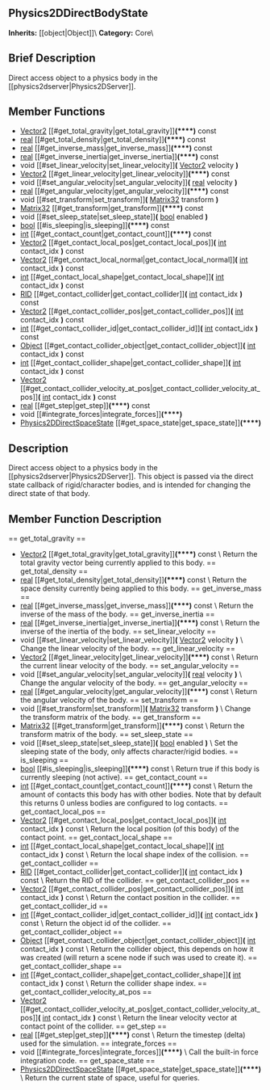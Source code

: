 ##  Physics2DDirectBodyState  
**Inherits:** [[object|Object]]\\
**Category:** Core\\
##  Brief Description  
Direct access object to a physics body in the [[physics2dserver|Physics2DServer]].
##  Member Functions 
  * [Vector2](class_vector2) [[#get_total_gravity|get_total_gravity]]**(****)** const
  * [real](class_real) [[#get_total_density|get_total_density]]**(****)** const
  * [real](class_real) [[#get_inverse_mass|get_inverse_mass]]**(****)** const
  * [real](class_real) [[#get_inverse_inertia|get_inverse_inertia]]**(****)** const
  * void [[#set_linear_velocity|set_linear_velocity]]**(** [Vector2](class_vector2) velocity **)**
  * [Vector2](class_vector2) [[#get_linear_velocity|get_linear_velocity]]**(****)** const
  * void [[#set_angular_velocity|set_angular_velocity]]**(** [real](class_real) velocity **)**
  * [real](class_real) [[#get_angular_velocity|get_angular_velocity]]**(****)** const
  * void [[#set_transform|set_transform]]**(** [Matrix32](class_matrix32) transform **)**
  * [Matrix32](class_matrix32) [[#get_transform|get_transform]]**(****)** const
  * void [[#set_sleep_state|set_sleep_state]]**(** [bool](class_bool) enabled **)**
  * [bool](class_bool) [[#is_sleeping|is_sleeping]]**(****)** const
  * [int](class_int) [[#get_contact_count|get_contact_count]]**(****)** const
  * [Vector2](class_vector2) [[#get_contact_local_pos|get_contact_local_pos]]**(** [int](class_int) contact_idx **)** const
  * [Vector2](class_vector2) [[#get_contact_local_normal|get_contact_local_normal]]**(** [int](class_int) contact_idx **)** const
  * [int](class_int) [[#get_contact_local_shape|get_contact_local_shape]]**(** [int](class_int) contact_idx **)** const
  * [RID](class_rid) [[#get_contact_collider|get_contact_collider]]**(** [int](class_int) contact_idx **)** const
  * [Vector2](class_vector2) [[#get_contact_collider_pos|get_contact_collider_pos]]**(** [int](class_int) contact_idx **)** const
  * [int](class_int) [[#get_contact_collider_id|get_contact_collider_id]]**(** [int](class_int) contact_idx **)** const
  * [Object](class_object) [[#get_contact_collider_object|get_contact_collider_object]]**(** [int](class_int) contact_idx **)** const
  * [int](class_int) [[#get_contact_collider_shape|get_contact_collider_shape]]**(** [int](class_int) contact_idx **)** const
  * [Vector2](class_vector2) [[#get_contact_collider_velocity_at_pos|get_contact_collider_velocity_at_pos]]**(** [int](class_int) contact_idx **)** const
  * [real](class_real) [[#get_step|get_step]]**(****)** const
  * void [[#integrate_forces|integrate_forces]]**(****)**
  * [Physics2DDirectSpaceState](class_physics2ddirectspacestate) [[#get_space_state|get_space_state]]**(****)**
##  Description  
Direct access object to a physics body in the [[physics2dserver|Physics2DServer]]. This object is passed via the direct state callback of rigid/character bodies, and is intended for changing the direct state of that body.
##  Member Function Description  
==  get_total_gravity  ==
  * [Vector2](class_vector2) [[#get_total_gravity|get_total_gravity]]**(****)** const
\\
Return the total gravity vector being currently applied to this body.
==  get_total_density  ==
  * [real](class_real) [[#get_total_density|get_total_density]]**(****)** const
\\
Return the space density currently being applied to this body.
==  get_inverse_mass  ==
  * [real](class_real) [[#get_inverse_mass|get_inverse_mass]]**(****)** const
\\
Return the inverse of the mass of the body.
==  get_inverse_inertia  ==
  * [real](class_real) [[#get_inverse_inertia|get_inverse_inertia]]**(****)** const
\\
Return the inverse of the inertia of the body.
==  set_linear_velocity  ==
  * void [[#set_linear_velocity|set_linear_velocity]]**(** [Vector2](class_vector2) velocity **)**
\\
Change the linear velocity of the body.
==  get_linear_velocity  ==
  * [Vector2](class_vector2) [[#get_linear_velocity|get_linear_velocity]]**(****)** const
\\
Return the current linear velocity of the body.
==  set_angular_velocity  ==
  * void [[#set_angular_velocity|set_angular_velocity]]**(** [real](class_real) velocity **)**
\\
Change the angular velocity of the body.
==  get_angular_velocity  ==
  * [real](class_real) [[#get_angular_velocity|get_angular_velocity]]**(****)** const
\\
Return the angular velocity of the body.
==  set_transform  ==
  * void [[#set_transform|set_transform]]**(** [Matrix32](class_matrix32) transform **)**
\\
Change the transform matrix of the body.
==  get_transform  ==
  * [Matrix32](class_matrix32) [[#get_transform|get_transform]]**(****)** const
\\
Return the transform matrix of the body.
==  set_sleep_state  ==
  * void [[#set_sleep_state|set_sleep_state]]**(** [bool](class_bool) enabled **)**
\\
Set the sleeping state of the body, only affects character/rigid bodies.
==  is_sleeping  ==
  * [bool](class_bool) [[#is_sleeping|is_sleeping]]**(****)** const
\\
Return true if this body is currently sleeping (not active).
==  get_contact_count  ==
  * [int](class_int) [[#get_contact_count|get_contact_count]]**(****)** const
\\
Return the amount of contacts this body has with other bodies. Note that by default this returns 0 unless bodies are configured to log contacts.
==  get_contact_local_pos  ==
  * [Vector2](class_vector2) [[#get_contact_local_pos|get_contact_local_pos]]**(** [int](class_int) contact_idx **)** const
\\
Return the local position (of this body) of the contact point.
==  get_contact_local_shape  ==
  * [int](class_int) [[#get_contact_local_shape|get_contact_local_shape]]**(** [int](class_int) contact_idx **)** const
\\
Return the local shape index of the collision.
==  get_contact_collider  ==
  * [RID](class_rid) [[#get_contact_collider|get_contact_collider]]**(** [int](class_int) contact_idx **)** const
\\
Return the RID of the collider.
==  get_contact_collider_pos  ==
  * [Vector2](class_vector2) [[#get_contact_collider_pos|get_contact_collider_pos]]**(** [int](class_int) contact_idx **)** const
\\
Return the contact position in the collider.
==  get_contact_collider_id  ==
  * [int](class_int) [[#get_contact_collider_id|get_contact_collider_id]]**(** [int](class_int) contact_idx **)** const
\\
Return the object id of the collider.
==  get_contact_collider_object  ==
  * [Object](class_object) [[#get_contact_collider_object|get_contact_collider_object]]**(** [int](class_int) contact_idx **)** const
\\
Return the collider object, this depends on how it was created (will return a scene node if such was used to create it).
==  get_contact_collider_shape  ==
  * [int](class_int) [[#get_contact_collider_shape|get_contact_collider_shape]]**(** [int](class_int) contact_idx **)** const
\\
Return the collider shape index.
==  get_contact_collider_velocity_at_pos  ==
  * [Vector2](class_vector2) [[#get_contact_collider_velocity_at_pos|get_contact_collider_velocity_at_pos]]**(** [int](class_int) contact_idx **)** const
\\
Return the linear velocity vector at contact point of the collider.
==  get_step  ==
  * [real](class_real) [[#get_step|get_step]]**(****)** const
\\
Return the timestep (delta) used for the simulation.
==  integrate_forces  ==
  * void [[#integrate_forces|integrate_forces]]**(****)**
\\
Call the built-in force integration code.
==  get_space_state  ==
  * [Physics2DDirectSpaceState](class_physics2ddirectspacestate) [[#get_space_state|get_space_state]]**(****)**
\\
Return the current state of space, useful for queries.
